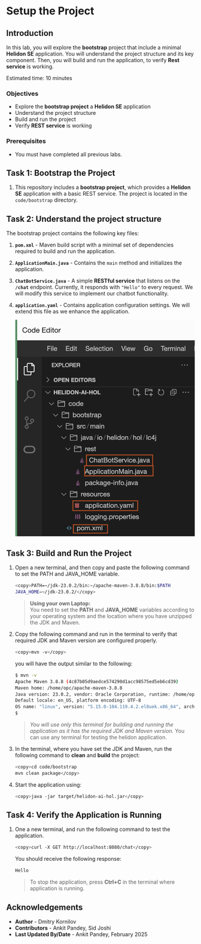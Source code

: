 # Setup the Project

## Introduction

In this lab, you will explore the **bootstrap** project that include a minimal **Helidon SE** application. You will understand the project structure and its key component. Then, you will build and run the application, to verify **Rest service** is working.

Estimated time: 10 minutes

### Objectives

* Explore the **bootstrap project** a **Helidon SE** application
* Understand the project structure
* Build and run the project
* Verify **REST service** is working

### Prerequisites

* You must have completed all previous labs.

## Task 1: Bootstrap the Project

1. This repository includes a **bootstrap project**, which provides a **Helidon SE** application with a basic REST service. The project is located in the `code/bootstrap` directory.

## Task 2: Understand the project structure
The bootstrap project contains the following key files:

1. **`pom.xml`** - Maven build script with a minimal set of dependencies required to build and run the application.

2. **`ApplicationMain.java`** - Contains the `main` method and initializes the application.

3. **`ChatBotService.java`** - A simple **RESTful service** that listens on the **`/chat`** endpoint. Currently, it responds with `"Hello"` to every request. We will modify this service to implement our chatbot functionality.

4. **`application.yaml`** - Contains application configuration settings. We will extend this file as we enhance the application.

      ![project structure](images/project-structure.png)

## Task 3: Build and Run the Project

1. Open a new terminal, and then copy and paste the following command to set the PATH and JAVA_HOME variable.
    ```bash
    <copy>PATH=~/jdk-23.0.2/bin:~/apache-maven-3.8.8/bin:$PATH
    JAVA_HOME=~/jdk-23.0.2/</copy>
    ```

    > **Using your own Laptop:**</br>
    You need to set the **PATH** and **JAVA_HOME** variables according to your operating system and the location where you have unzipped the JDK and Maven.

2. Copy the following command and run in the terminal to verify that required JDK and Maven version are configured properly.

    ```bash
    <copy>mvn -v</copy>
    ```

    you will have the output similar to the following:
    ```bash
    $ mvn -v 
    Apache Maven 3.8.8 (4c87b05d9aedce574290d1acc98575ed5eb6cd39)
    Maven home: /home/opc/apache-maven-3.8.8
    Java version: 23.0.2, vendor: Oracle Corporation, runtime: /home/opc/jdk-23.0.2
    Default locale: en_US, platform encoding: UTF-8
    OS name: "linux", version: "5.15.0-104.119.4.2.el8uek.x86_64", arch: "amd64", family: "unix"
    $ 
    ```

    > *You will use only this terminal for building and running the application as it has the required JDK and Maven version.* You can use any terminal for testing the helidon application.

4. In the terminal, where you have set the JDK and Maven, run the following command to **clean** and **build** the project:
      ```bash
      <copy>cd code/bootstrap
      mvn clean package</copy>
      ```

5. Start the application using:
      ```bash
      <copy>java -jar target/helidon-ai-hol.jar</copy>
      ```

## Task 4: Verify the Application is Running

1. One a new terminal, and run the following command to test the application.
      ```bash
      <copy>curl -X GET http://localhost:8080/chat</copy>
      ```

      You should receive the following response:

      ```bash
      Hello
      ```

      > To stop the application, press **Ctrl+C** in the terminal where application is running.

## Acknowledgements

* **Author** - Dmitry Kornilov
* **Contributors** - Ankit Pandey, Sid Joshi
* **Last Updated By/Date** - Ankit Pandey, February 2025